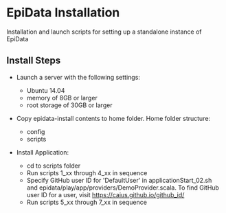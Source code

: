 EpiData Installation
=====================
Installation and launch scripts for setting up a standalone instance of EpiData

Install Steps
--------------

- Launch a server with the following settings:
    - Ubuntu 14.04
    - memory of 8GB or larger
    - root storage of 30GB or larger

- Copy epidata-install contents to home folder. Home folder structure:
    - config
    - scripts

- Install Application:
    - cd to scripts folder
    - Run scripts 1_xx through 4_xx in sequence
    - Specify GitHub user ID for 'DefaultUser' in applicationStart_02.sh and epidata/play/app/providers/DemoProvider.scala. To find GitHub user ID for a user, visit https://caius.github.io/github_id/
    - Run scripts 5_xx through 7_xx in sequence
